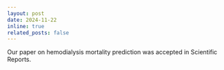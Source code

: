 ```yaml
---
layout: post
date: 2024-11-22
inline: true
related_posts: false
---
```


Our paper on hemodialysis mortality prediction was accepted in Scientific Reports.
